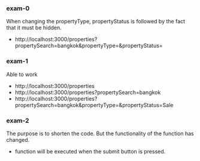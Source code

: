 ### exam-0

When changing the propertyType, propertyStatus is followed by the fact that it must be hidden.
- http://localhost:3000/properties?propertySearch=bangkok&propertyType=&propertyStatus=

### exam-1

Able to work
- http://localhost:3000/properties
- http://localhost:3000/properties?propertySearch=bangkok
- http://localhost:3000/properties?propertySearch=bangkok&propertyType=&propertyStatus=Sale

### exam-2

The purpose is to shorten the code. But the functionality of the function has changed.
- function will be executed when the submit button is pressed.

